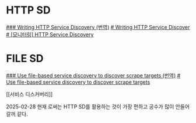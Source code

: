 # HTTP SD
[### Writing HTTP Service Discovery (번역)](https://godekdls.github.io/Prometheus/http-sd/#comparison-between-file-based-sd-and-http-sd)
[# Writing HTTP Service Discover](https://prometheus.io/docs/prometheus/latest/http_sd/)
[# [모니터링] HTTP Service Discovery](https://velog.io/@opjoobe/%EB%AA%A8%EB%8B%88%ED%84%B0%EB%A7%81-HTTP-%EC%84%9C%EB%B9%84%EC%8A%A4-%EB%94%94%EC%8A%A4%EC%BB%A4%EB%B2%84%EB%A6%AC)

# FILE SD
[### Use file-based service discovery to discover scrape targets (번역)](https://godekdls.github.io/Prometheus/guides.file-sd/)
[# Use file-based service discovery to discover scrape targets](https://prometheus.io/docs/guides/file-sd/)

[[서비스 디스커버리]]

2025-02-28
현재 로써는 HTTP SD를 활용하는 것이 가장 편하고 공수가 많이 안들어갈꺼 같다.